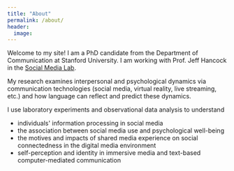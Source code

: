 ```yaml
---
title: "About"
permalink: /about/
header:
  image: 
---
```

Welcome to my site! I am a PhD candidate from the Department of Communication at Stanford University. I am working with Prof. Jeff Hancock in the [Social Media Lab](sml.stanford.edu).

My research examines interpersonal and psychological dynamics via communication technologies (social media, virtual reality, live streaming, etc.) and how language can reflect and predict these dynamics.

I use laboratory experiments and observational data analysis to understand
* individuals' information processing in social media
* the association between social media use and psychological well-being
* the motives and impacts of shared media experience on social connectedness in the digital media environment
* self-perception and identity in immersive media and text-based computer-mediated communication
